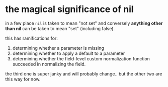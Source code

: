 # the magical significance of nil

in a few place `nil` is taken to mean "not set" and conversely
**anything other than nil** can be taken to mean "set" (including false).

this has ramifications for:

1) determining whether a parameter is missing
2) determining whether to apply a default to a parameter
3) determining whether the field-level custom normalization function
   succeeded in normalizing the field.

the third one is super janky and will probably change..
but the other two are this way for now.
